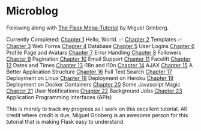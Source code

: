 # Microblog

Following along with [The Flask Mega-Tutorial](https://blog.miguelgrinberg.com/post/the-flask-mega-tutorial-part-i-hello-world) by Miguel Grinberg.

Currently Completed:
[Chapter 1](https://blog.miguelgrinberg.com/post/the-flask-mega-tutorial-part-i-hello-world) Hello, World. ✅
[Chapter 2](https://blog.miguelgrinberg.com/post/the-flask-mega-tutorial-part-ii-templates) Templates ✅
[Chapter 3](https://blog.miguelgrinberg.com/post/the-flask-mega-tutorial-part-iii-web-forms) Web Forms
[Chapter 4](https://blog.miguelgrinberg.com/post/the-flask-mega-tutorial-part-iv-database) Database
[Chapter 5](https://blog.miguelgrinberg.com/post/the-flask-mega-tutorial-part-v-user-logins) User Logins
[Chapter 6](https://blog.miguelgrinberg.com/post/the-flask-mega-tutorial-part-vi-profile-page-and-avatars) Profile Page and Avatars
[Chapter 7](https://blog.miguelgrinberg.com/post/the-flask-mega-tutorial-part-vii-error-handling) Error Handling
[Chapter 8](https://blog.miguelgrinberg.com/post/the-flask-mega-tutorial-part-viii-followers) Followers
[Chapter 9](https://blog.miguelgrinberg.com/post/the-flask-mega-tutorial-part-ix-pagination) Pagination
[Chapter 10](https://blog.miguelgrinberg.com/post/the-flask-mega-tutorial-part-x-email-support) Email Support
[Chapter 11](https://blog.miguelgrinberg.com/post/the-flask-mega-tutorial-part-xi-facelift) Facelift
[Chapter 12](https://blog.miguelgrinberg.com/post/the-flask-mega-tutorial-part-xii-dates-and-times) Dates and Times
[Chapter 13](https://blog.miguelgrinberg.com/post/the-flask-mega-tutorial-part-xiii-i18n-and-l10n) i18n and l10n
[Chapter 14](https://blog.miguelgrinberg.com/post/the-flask-mega-tutorial-part-xiv-ajax) AJAX
[Chapter 15](https://blog.miguelgrinberg.com/post/the-flask-mega-tutorial-part-xv-a-better-application-structure) A Better Application Structure
[Chapter 16](https://blog.miguelgrinberg.com/post/the-flask-mega-tutorial-part-xvi-full-text-search) Full Text Search
[Chapter 17](https://blog.miguelgrinberg.com/post/the-flask-mega-tutorial-part-xvii-deployment-on-linux) Deployment on Linux
[Chapter 18](https://blog.miguelgrinberg.com/post/the-flask-mega-tutorial-part-xviii-deployment-on-heroku) Deployment on Heroku
[Chapter 19](https://blog.miguelgrinberg.com/post/the-flask-mega-tutorial-part-xix-deployment-on-docker-containers) Deployment on Docker Containers
[Chapter 20](https://blog.miguelgrinberg.com/post/the-flask-mega-tutorial-part-xx-some-javascript-magic) Some Javascript Magic
[Chapter 21](https://blog.miguelgrinberg.com/post/the-flask-mega-tutorial-part-xxi-user-notifications) User Notifications
[Chapter 22](https://blog.miguelgrinberg.com/post/the-flask-mega-tutorial-part-xxii-background-jobs) Background Jobs
[Chapter 23](https://blog.miguelgrinberg.com/post/the-flask-mega-tutorial-part-xxiii-application-programming-interfaces-apis) Application Programming Interfaces (APIs)

This is merely to track my progress as I work on this excellent tutorial. All credit where credit is due, Miguel Grinberg is an awesome person for this tutorial that is making Flask easy to understand.
